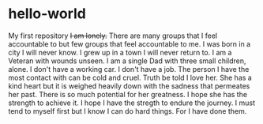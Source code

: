 # hello-world
My first repository
~~I am lonely.~~ There are many groups that I feel accountable to but few groups that feel accountable to me. I was born in a city I will never know. I grew up in a town I will never return to. I am a Veteran with wounds unseen. I am a single Dad with three small children, alone. I don't have a working car. I don't have a job. The person I have the most contact with can be cold and cruel. Truth be told I love her. She has a kind heart but it is weighed heavily down with the sadness that permeates her past. There is so much potential for her greatness. I hope she has the strength to achieve it. I hope I have the stregth to endure the journey. I must tend to myself first but I know I can do hard things. For I have done them. 
